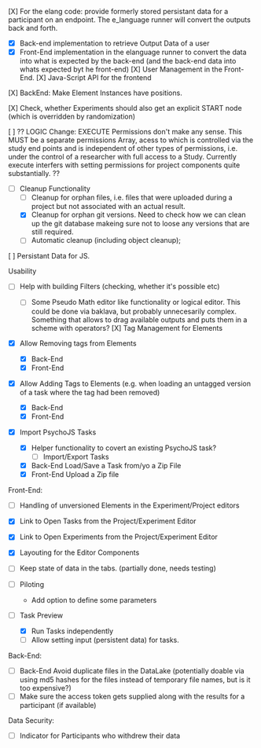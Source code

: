 [X] For the elang code: provide formerly stored persistant data for a participant on an endpoint. The e_language runner will convert the outputs back and forth.

- [x] Back-end implementation to retrieve Output Data of a user
- [x] Front-End implementation in the elanguage runner to convert the data into what is expected by the back-end (and the back-end data into whats expected byt he front-end)
      [X] User Management in the Front-End.
      [X] Java-Script API for the frontend

[X] BackEnd: Make Element Instances have positions.

[X] Check, whether Experiments should also get an explicit START node (which is overridden by randomization)

[ ] ?? LOGIC Change: EXECUTE Permissions don't make any sense. This MUST be a separate permissions Array, acess to which is controlled via the study end points and is independent of other types of permissions, i.e. under the control of a researcher with full access to a Study. Currently execute interfers with setting permissions for project components quite substantially. ??

- [ ] Cleanup Functionality
  - [ ] Cleanup for orphan files, i.e. files that were uploaded during a project but not associated with an actual result.
  - [x] Cleanup for orphan git versions. Need to check how we can clean up the git database makeing sure not to loose any versions that are still required.
  - [ ] Automatic cleanup (including object cleanup);

[ ] Persistant Data for JS.

Usability

- [ ] Help with building Filters (checking, whether it's possible etc)

  - [ ] Some Pseudo Math editor like functionality or logical editor. This could be done via baklava, but probably unnecesarily complex. Something that allows to drag available outputs and puts them in a scheme with operators?
        [X] Tag Management for Elements

- [x] Allow Removing tags from Elements
  - [x] Back-End
  - [x] Front-End
- [x] Allow Adding Tags to Elements (e.g. when loading an untagged version of a task where the tag had been removed)

  - [x] Back-End
  - [x] Front-End

- [x] Import PsychoJS Tasks

  - [x] Helper functionality to covert an existing PsychoJS task?
    - [ ] Import/Export Tasks
  - [x] Back-End Load/Save a Task from/yo a Zip File
  - [x] Front-End Upload a Zip file

Front-End:

- [ ] Handling of unversioned Elements in the Experiment/Project editors
- [x] Link to Open Tasks from the Project/Experiment Editor
- [x] Link to Open Experiments from the Project/Experiment Editor
- [x] Layouting for the Editor Components

- [ ] Keep state of data in the tabs. (partially done, needs testing)
- [ ] Piloting
  - Add option to define some parameters
- [ ] Task Preview
  - [x] Run Tasks independently
  - [ ] Allow setting input (persistent data) for tasks.

Back-End:

- [ ] Back-End Avoid duplicate files in the DataLake (potentially doable via using md5 hashes for the files instead of temporary file names, but is it too expensive?)
- [ ] Make sure the access token gets supplied along with the results for a participant (if available)

Data Security:

- [ ] Indicator for Participants who withdrew their data

